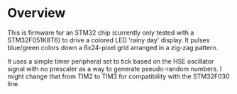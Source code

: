 # Overview

This is firmware for an STM32 chip (currently only tested with a STM32F051K8T6) to drive a colored LED 'rainy day' display. It pulses blue/green colors down a 6x24-pixel grid arranged in a zig-zag pattern.

It uses a simple timer peripheral set to tick based on the HSE oscillator signal with no prescaler as a way to generate pseudo-random numbers. I might change that from TIM2 to TIM3 for compatibility with the STM32F030 line.
